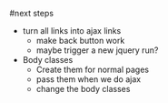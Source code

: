 #next steps

+ turn all links into ajax links
	* make back button work
	* maybe trigger a new jquery run?
+ Body classes
	* Create them for normal pages
	* pass them when we do ajax
	* change the body classes 
